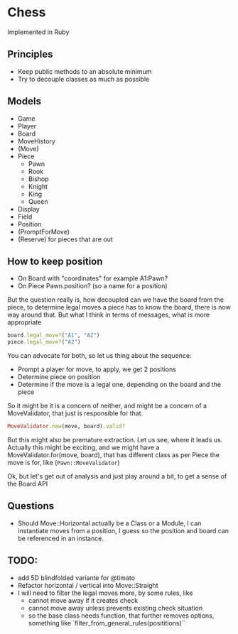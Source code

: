 # Chess

Implemented in Ruby

## Principles

* Keep public methods to an absolute minimum
* Try to decouple classes as much as possible

## Models

* Game
* Player
* Board
* MoveHistory
* (Move)
* Piece
  * Pawn
  * Rook
  * Bishop
  * Knight
  * King
  * Queen
* Display
* Field
* Position
* (PromptForMove)
* (Reserve) for pieces that are out

## How to keep position

* On Board with "coordinates" for example A1:Pawn?
* On Piece Pawn.position? (so a name for a position)

But the question really is, how decoupled can we have the board from the piece, to determine legal moves
a piece has to know the board, there is now way around that. But what I think in terms of messages, what is more appropriate

````ruby
board.legal_move?("A1", "A2")
piece.legal_move?("A2")
````

You can advocate for both, so let us thing about the sequence:

* Prompt a player for move, to apply, we get 2 positions
* Determine piece on position
* Determine if the move is a legal one, depending on the board and the piece

So it might be it is a concern of neither, and might be a concern of a MoveValidator, that just is responsible for that.
````ruby
MoveValidator.new(move, board).valid?
````

But this might also be premature extraction. Let us see, where it leads us. Actually this might be exciting, and
we might have a MoveValidator.for(move, board), that has different class as per Piece the move is for,
like (`Pawn::MoveValidator`)

Ok, but let's get out of analysis and just play around a bit, to get a sense of the Board API

## Questions

- Should Move::Horizontal actually be a Class or a Module, I can instantiate moves from a position, I guess
  so the position and board can be referenced in an instance. 

## TODO:

* add 5D blindfolded variante for @timato
* Refactor horizontal / vertical into Move::Straight
* I will need to filter the legal moves more, by some rules, like
  * cannot move away if it creates check
  * cannot move away unless prevents existing check situation
  * so the base class needs function, that further removes options, something like
    `filter_from_general_rules(posititions)``